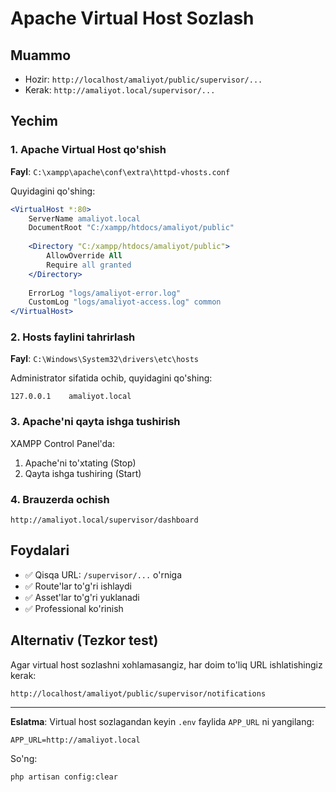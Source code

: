 # Apache Virtual Host Sozlash

## Muammo
- Hozir: `http://localhost/amaliyot/public/supervisor/...`
- Kerak: `http://amaliyot.local/supervisor/...`

## Yechim

### 1. Apache Virtual Host qo'shish

**Fayl**: `C:\xampp\apache\conf\extra\httpd-vhosts.conf`

Quyidagini qo'shing:

```apache
<VirtualHost *:80>
    ServerName amaliyot.local
    DocumentRoot "C:/xampp/htdocs/amaliyot/public"
    
    <Directory "C:/xampp/htdocs/amaliyot/public">
        AllowOverride All
        Require all granted
    </Directory>
    
    ErrorLog "logs/amaliyot-error.log"
    CustomLog "logs/amaliyot-access.log" common
</VirtualHost>
```

### 2. Hosts faylini tahrirlash

**Fayl**: `C:\Windows\System32\drivers\etc\hosts`

Administrator sifatida ochib, quyidagini qo'shing:

```
127.0.0.1    amaliyot.local
```

### 3. Apache'ni qayta ishga tushirish

XAMPP Control Panel'da:
1. Apache'ni to'xtating (Stop)
2. Qayta ishga tushiring (Start)

### 4. Brauzerda ochish

```
http://amaliyot.local/supervisor/dashboard
```

## Foydalari

- ✅ Qisqa URL: `/supervisor/...` o'rniga
- ✅ Route'lar to'g'ri ishlaydi
- ✅ Asset'lar to'g'ri yuklanadi
- ✅ Professional ko'rinish

## Alternativ (Tezkor test)

Agar virtual host sozlashni xohlamasangiz, har doim to'liq URL ishlatishingiz kerak:

```
http://localhost/amaliyot/public/supervisor/notifications
```

---

**Eslatma**: Virtual host sozlagandan keyin `.env` faylida `APP_URL` ni yangilang:

```env
APP_URL=http://amaliyot.local
```

So'ng:
```bash
php artisan config:clear
```
